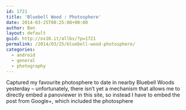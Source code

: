 ```yaml
---
id: 1721
title: 'Bluebell Wood : Photosphere'
date: 2014-03-25T08:25:08+00:00
author: Ben
layout: default
guid: http://ox10.it/allbs/?p=1721
permalink: /2014/03/25/bluebell-wood-photosphere/
categories:
  - android
  - general
  - photography
---
```

Captured my favourite photosphere to date in nearby Bluebell Woods yesterday &#8211; unfortunately, there isn&#8217;t yet a mechanism that allows me to directly embed a panoviewer in this site, so instead I have to embed the post from Google+, which included the photosphere

<!-- Place this tag in your head or just before your close body tag. -->


  


<!-- Place this tag where you want the widget to render. -->

<div class="g-post" data-href="https://plus.google.com/106829569371662983108/posts/GpyMauY2JqQ">
</div>